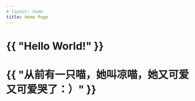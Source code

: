 ```yaml
---
# layout: home
title: Home Page
---
```

<h1>{{ "Hello World!" }}</h1>
<h1>{{ "从前有一只喵，她叫凉喵，她又可爱又可爱哭了：）" }}</h1>
